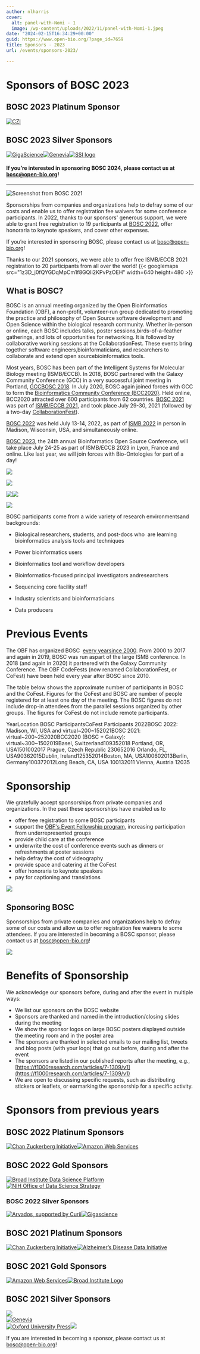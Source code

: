 ```yaml
---
author: nlharris
cover:
  alt: panel-with-Nomi - 1
  image: /wp-content/uploads/2022/11/panel-with-Nomi-1.jpeg
date: "2024-02-15T16:34:29+00:00"
guid: https://www.open-bio.org/?page_id=7659
title: Sponsors - 2023
url: /events/sponsors-2023/

---
```

# Sponsors of BOSC 2023

## BOSC 2023 Platinum Sponsor

[![CZI](/wp-content/uploads/2021/06/CZI_Logotype_RGB.jpg)](https://chanzuckerberg.com/)

## BOSC 2023 Silver Sponsors

[![GigaScience](/wp-content/uploads/2019/05/Gigascience.png)](https://academic.oup.com/gigascience)[![Genevia](/wp-content/uploads/2021/06/genevia_logo_cmyk.png)](https://geneviatechnologies.com/)[![SSI logo](/wp-content/uploads/2023/04/SSI_PRIMARY-LOGO-300x96.png)](https://www.software.ac.uk/)

#### If you’re interested in sponsoring BOSC 2024, please contact us at bosc@open-bio.org!

* * *

![Screenshot from BOSC 2021](/wp-content/uploads/2022/01/Geraldine-BoF-composite.png)

Sponsorships from companies and organizations help to defray some of our costs and enable us to offer registration fee waivers for some conference participants. In 2022, thanks to our sponsors' generous support, we were able to grant free registration to 19 participants at [BOSC 2022](/events/bosc-2022/), offer honoraria to keynote speakers, and cover other expenses.

If you’re interested in sponsoring BOSC, please contact us at bosc@open-bio.org!

Thanks to our 2021 sponsors, we were able to offer free ISMB/ECCB 2021 registration to 20 participants from all over the world!
{{< googlemaps src="1z3D_j0fQYGDqMpCm1f8GQIi2KPvPzOEH" width=640 height=480 >}}

## What is BOSC?

BOSC is an annual meeting organized by the Open Bioinformatics Foundation (OBF), a non-profit, volunteer-run group dedicated to promoting the practice and philosophy of Open Source software development and Open Science within the biological research community.
Whether in-person or online, each BOSC ​includes ​talks,​ ​poster​ ​sessions,​ ​birds-of-a-feather gatherings, and ​lots​ ​of​ ​opportunities​ ​for​ ​networking. It is followed by​ ​collaborative​ ​working​ ​sessions​ ​at the CollaborationFest.​ ​These​ ​events​ ​bring​ ​together​ ​software​ ​engineers,​ ​bioinformaticians,​ ​and​ ​researchers​ ​to collaborate​ ​and​ ​extend​ ​open​ ​source​ ​bioinformatics​ ​tools.

Most years, BOSC has been part of the Intelligent Systems for Molecular Biology meeting (ISMB/ECCB). In 2018, BOSC partnered with the Galaxy Community Conference (GCC) in a very successful joint meeting in Portland, [GCCBOSC 2018](https://gccbosc2018.sched.com/). In July 2020, BOSC again joined forces with GCC to form the [Bioinformatics Community Conference (BCC2020)](https://bcc2020.github.io/). Held online, BCC2020 attracted over 600 participants from 62 countries. [BOSC 2021](/events/bosc-2021/) was part of [ISMB/ECCB 2021](https://www.iscb.org/ismbeccb2021), and took place July 29-30, 2021 (followed by a two-day [CollaborationFest](/events/bosc-2021/collaborationfest/)).

[BOSC 2022](/events/bosc-2022/) was held July 13-14, 2022, as part of [ISMB 2022](https://www.iscb.org/ismb2022) in person in Madison, Wisconsin, USA, and simultaneously online.

[BOSC 2023](/events/bosc-2023/), the 24th annual Bioinformatics Open Source Conference, will take place July 24-25 as part of ISMB/ECCB 2023 in Lyon, France and online. Like last year, we will join forces with Bio-Ontologies for part of a day!

![](/wp/wp-content/uploads/2019/03/OBF-BoF-2018-25-300x225.jpg)

![](/wp/wp-content/uploads/2019/03/43248502932_2395bc3cc6_z-300x200.jpg)

![](/wp/wp-content/uploads/2019/03/BOSC2017-panel-1.jpg)![](/wp/wp-content/uploads/2019/03/BOSC2015-panel-1-1024x521.jpg)

![](/wp-content/uploads/2022/01/Jason-PeterSelby-FotisPsomopoulos-DhrithiDespande.png)

BOSC​ ​participants​ ​come​ ​from​ ​a​ ​wide​ ​variety​ ​of​ ​research​ ​environments​ ​and​ ​backgrounds:

- Biological​ ​researchers,​ ​students,​ ​and​ ​post-docs​ ​who​ ​​ ​are​ ​learning​ ​bioinformatics​ ​analysis tools and techniques
- Power​ ​bioinformatics​ ​users
- Bioinformatics​ ​tool​ ​and​ ​workflow​ ​developers  

- Bioinformatics​-focused​ ​principal​ ​investigators​ ​and​ ​researchers
- Sequencing​ ​core​ ​facility​ ​staff
- Industry​ ​scientists​ ​and​ ​bioinformaticians
- Data​ ​producers

# Previous Events

The​ ​OBF​ ​has​ ​organized​ ​BOSC​ ​ [every​ ​year​ ​since​ ​2000](/events/bosc/about/).​ From 2000 to 2017 and again in 2019,​ ​BOSC​ ​was ​run​ ​as​ ​part​ ​of​ ​the​ ​large​ ​ISMB conference. In 2018 (and again in 2020) it partnered with the Galaxy Community Conference.​ ​The​ ​OBF​ ​CodeFest​s (now renamed CollaborationFest, or CoFest) have ​been​ ​held​ ​every​ ​year​ after BOSC ​since​ ​2010.  

The table below shows the approximate number of participants in BOSC and the CoFest. Figures​ ​for​ ​the​ ​CoFest​ ​and​ ​BOSC​ ​are​ ​number​ ​of​ ​people​ ​registered​ ​for​ ​at​ ​least​ ​one​ ​day​ ​of​ ​the​ ​meeting.​ ​The​ ​BOSC figures​ ​do​ ​not​ ​include​ ​drop-in​ ​attendees​ ​from​ ​the​ ​parallel​ ​sessions​ ​organized​ ​by​ ​other​ ​groups.​ ​The​ ​figures​ ​for CoFest​ ​do​ ​not​ ​include​ ​remote​ ​participants.

YearLocation BOSC ParticipantsCoFest Participants 2022BOSC 2022: Madison, WI, USA and virtual~200~152021BOSC 2021: virtual~200~252020BCC2020 (BOSC + Galaxy): virtual~300~1502019Basel, Switzerland109352018 Portland, OR, USA1501002017 Prague, Czech Republic 230652016 Orlando, FL, USA90362015Dublin, Ireland125352014Boston, MA, USA100602013Berlin, Germany100372012Long Beach, CA, USA 100132011 Vienna, Austria 12035

# Sponsorship

We gratefully accept sponsorships from private companies and organizations. In the past these sponsorships have enabled us to

- offer free registration to some BOSC participants
- support the [OBF's Event Fellowship program](/travel-awards/), increasing participation from underrepresented groups
- provide child care at the conference
- underwrite the cost of conference events such as dinners or refreshments at poster sessions
- help defray the cost of videography
- provide space and catering at the CoFest
- offer honoraria to keynote speakers
- pay for captioning and translations

![](/wp-content/uploads/2020/09/BOSC2020-party-attendees-e1609719125821.png)

## Sponsoring BOSC

Sponsorships from private companies and organizations help to defray some of our costs and allow us to offer registration fee waivers to some attendees. If you are interested in becoming a BOSC sponsor, please contact us at bosc@open-bio.org!

![](/wp/wp-content/uploads/2019/08/BOSC2019-audience1-1.jpg)

# Benefits of Sponsorship

We acknowledge our sponsors before, during and after the event in multiple ways:

- We list our sponsors on the BOSC website
- Sponsors are thanked and named in the introduction/closing slides during the meeting
- We show the sponsor logos on large BOSC posters displayed outside the meeting room and in the poster area
- The sponsors are thanked in selected emails to our mailing list, tweets and blog posts (with your logo) that go out before, during and after the event
- The sponsors are listed in our published reports after the meeting, e.g., [https://f1000research.com/articles/7-1309/v1](https://f1000research.com/articles/7-1309/v1)
- We are open to discussing specific requests, such as distributing stickers or leaflets, or earmarking the sponsorship for a specific activity.

# Sponsors from previous years

## BOSC 2022 Platinum Sponsors

[![Chan Zuckerberg Initiative](/wp-content/uploads/2021/06/CZI_Logotype_RGB.jpg)](https://chanzuckerberg.com/)[![Amazon Web Services](/wp-content/uploads/2021/05/AWS_logo_RGB.png)](http://aws.amazon.com)

## BOSC 2022 Gold Sponsors

[![Broad Institute Data Science Platform](/wp-content/uploads/2022/04/Broad-DSP-logo-1.png)](https://www.broadinstitute.org/data-sciences-platform)[![NIH Office of Data Science Strategy](/wp-content/uploads/2022/04/NIH-ODSS_Horizontal_1Color-653.jpg)](https://datascience.nih.gov/)

### BOSC 2022 Silver Sponsors

[![Arvados, supported by Curii](/wp-content/uploads/2022/05/ArvadosCurii.png)](https://arvados.org)[![Gigascience](/wp-content/uploads/2019/05/Gigascience.png)](https://academic.oup.com/gigascience)

## BOSC 2021 Platinum Sponsors

[![Chan Zuckerberg Initiative](/wp-content/uploads/2021/06/CZI_Logotype_RGB.jpg)](https://chanzuckerberg.com/)[![Alzheimer’s Disease Data Initiative](/wp-content/uploads/2021/06/ADDI_Logo_FullColor_Vert_RGB.png)](https://www.alzheimersdata.org/)

## BOSC 2021 Gold Sponsors

[![Amazon Web Services](/wp-content/uploads/2021/05/AWS_logo_RGB.png)](http://aws.amazon.com)[![Broad Institute Logo](https://www.broadinstitute.org/files/news/media-images/logos//BroadInstLogoforDigitalRGB.png)](https://www.broadinstitute.org/)

## BOSC 2021 Silver Sponsors

[![](/wp-content/uploads/2021/04/image.png)](https://elifesciences.org/)  
[![Genevia](/wp-content/uploads/2021/06/genevia_logo_cmyk.png)](https://geneviatechnologies.com/)  
[![Oxford University Press](/wp-content/uploads/2021/06/OUP_logo_navy.png)](https://oup.com/)[![](/wp-content/uploads/2021/07/logo_bioteam_transp_bg.png)](https://bioteam.net)  

If you are interested in becoming a sponsor, please contact us at bosc@open-bio.org!
